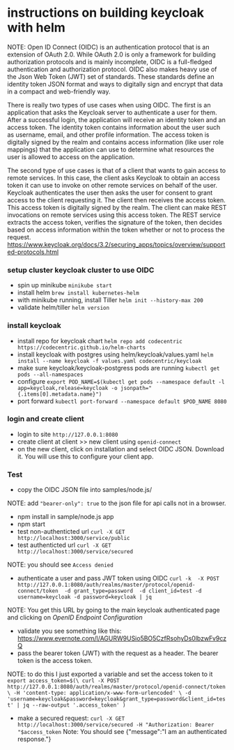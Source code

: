 # instructions on building keycloak with helm

NOTE: Open ID Connect (OIDC) is an authentication protocol that is an extension of OAuth 2.0. While OAuth 2.0 is only a framework for building authorization protocols and is mainly incomplete, OIDC is a full-fledged authentication and authorization protocol. OIDC also makes heavy use of the Json Web Token (JWT) set of standards. These standards define an identity token JSON format and ways to digitally sign and encrypt that data in a compact and web-friendly way.

There is really two types of use cases when using OIDC. The first is an application that asks the Keycloak server to authenticate a user for them. After a successful login, the application will receive an identity token and an access token. The identity token contains information about the user such as username, email, and other profile information. The access token is digitally signed by the realm and contains access information (like user role mappings) that the application can use to determine what resources the user is allowed to access on the application.

The second type of use cases is that of a client that wants to gain access to remote services. In this case, the client asks Keycloak to obtain an access token it can use to invoke on other remote services on behalf of the user. Keycloak authenticates the user then asks the user for consent to grant access to the client requesting it. The client then receives the access token. This access token is digitally signed by the realm. The client can make REST invocations on remote services using this access token. The REST service extracts the access token, verifies the signature of the token, then decides based on access information within the token whether or not to process the request.
https://www.keycloak.org/docs/3.2/securing_apps/topics/overview/supported-protocols.html


### setup cluster keycloak cluster to use OIDC
* spin up minikube
  `minikube start`
* install helm
  `brew install kubernetes-helm`
* with minikube running, install Tiller
  `helm init --history-max 200`
* validate helm/tiller
  `helm version`

### install keycloak
* install repo for keycloak chart
  `helm repo add codecentric https://codecentric.github.io/helm-charts`
* install keycloak with postgres using helm/keycloak/values.yaml
  `helm install --name keycloak -f values.yaml codecentric/keycloak`
* make sure keycloak/keycloak-postgress pods are running
  `kubectl get pods --all-namespaces `
* configure
  `export POD_NAME=$(kubectl get pods --namespace default -l app=keycloak,release=keycloak -o jsonpath="{.items[0].metadata.name}")`
* port forward
  `kubectl port-forward --namespace default $POD_NAME 8080`

### login and create client
* login to site
  `http://127.0.0.1:8080`
* create client at client >> new client using
   `openid-connect`
* on the new client, click on installation and select OIDC JSON. Download it. You will use this to configure your client app.

### Test
* copy the OIDC JSON file into samples/node.js/

NOTE: add `"bearer-only": true` to the json file for api calls not in a browser.

* npm install in sample/node.js app
* npm start
* test non-authenticted url
  `curl -X GET http://localhost:3000/service/public`
* test authenticted url
  `curl -X GET http://localhost:3000/service/secured`

NOTE: you should see `Access denied`

* authenticate a user and pass JWT token using OIDC
  `curl -k  -X POST http://127.0.0.1:8080/auth/realms/master/protocol/openid-connect/token  -d grant_type=password  -d client_id=test -d username=keycloak -d password=keycloak | jq`

NOTE: You get this URL by going to the main keycloak authenticated page and clicking on *OpenID Endpoint Configuration*

* validate you see something like this: https://www.evernote.com/l/AGURW9USio5BO5CzfRsohyDs0lbzwFv9czQ
* pass the bearer token (JWT) with the request as a header. The bearer token is the access token.

NOTE: to do this I just exported a variable and set the access token to it
  `export access_token=$(\
    curl -X POST http://127.0.0.1:8080/auth/realms/master/protocol/openid-connect/token \
    -H 'content-type: application/x-www-form-urlencoded' \
    -d 'username=keycloak&password=keycloak&grant_type=password&client_id=test' | jq --raw-output '.access_token' )`

* make a secured request:
  ` curl -X GET http://localhost:3000/service/secured -H "Authorization: Bearer "$access_token `
Note: You should see {"message":"I am an authenticated response."}